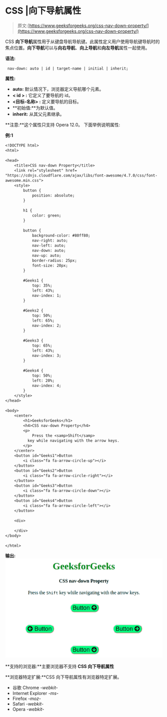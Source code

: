 # CSS |向下导航属性

> 原文:[https://www.geeksforgeeks.org/css-nav-down-property/](https://www.geeksforgeeks.org/css-nav-down-property/)

CSS **向下导航**属性用于从键盘导航导航键。此属性定义用户使用导航键导航时的焦点位置。**向下导航**可以与**向右导航**、**向上导航**和**向左导航**属性一起使用。

**语法:**

```
 nav-down: auto | id | target-name | initial | inherit;
```

**属性:**

*   **auto:** 默认情况下，浏览器定义导航哪个元素。
*   **< id > :** 它定义了要导航的 id。
*   **<目标-名称> :** 定义要导航的目标。
*   **初始值:**为默认值。
*   **inherit:** 从其父元素继承。

**注意:**这个属性只支持 Opera 12.0。
下面举例说明属性:

**例:1**

```
<!DOCTYPE html>
<html>

<head>
    <title>CSS nav-down Property</title>
    <link rel="stylesheet" href=
"https://cdnjs.cloudflare.com/ajax/libs/font-awesome/4.7.0/css/font-awesome.min.css">
    <style>
        button {
            position: absolute;
        }

        h1 {
            color: green;
        }

        button {
            background-color: #80ff80;
            nav-right: auto;
            nav-left: auto;
            nav-down: auto;
            nav-up: auto;
            border-radius: 25px;
            font-size: 20px;
        }

        #Geeks1 {
            top: 35%;
            left: 43%;
            nav-index: 1;
        }

        #Geeks2 {
            top: 50%;
            left: 65%;
            nav-index: 2;
        }

        #Geeks3 {
            top: 65%;
            left: 43%;
            nav-index: 3;
        }

        #Geeks4 {
            top: 50%;
            left: 20%;
            nav-index: 4;
        }
    </style>
</head>

<body>
    <center>
        <h1>GeeksforGeeks</h1>
        <h4>CSS nav-down Property</h4>
        <p>
            Press the <samp>Shift</samp>
          key while navigating with the arrow keys.
        </p>
    </center>
    <button id="Geeks1">Button
        <i class="fa fa-arrow-circle-up"></i>
    </button>
    <button id="Geeks2">Button
        <i class="fa fa-arrow-circle-right"></i>
    </button>
    <button id="Geeks3">Button
        <i class="fa fa-arrow-circle-down"></i>
    </button>
    <button id="Geeks4">Button
        <i class="fa fa-arrow-circle-left"></i> 
    </button>

    <div>

    </div>
</body>

</html>
```

**输出:**
![](img/a78de07bd20225a93d7161c8f6d7ce57.png)

**支持的浏览器:**主要浏览器不支持 **CSS 向下导航属性**

**浏览器特定扩展:**CSS 向下导航属性有浏览器特定扩展。

*   谷歌 Chrome *-webkit-*
*   Internet Explorer *-ms-*
*   Firefox *-moz-*
*   Safari *-webkit-*
*   Opera *-webkit-*